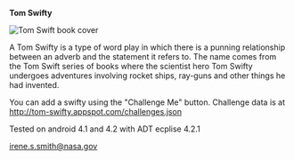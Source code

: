 **Tom Swifty**

![Tom Swift book cover](https://raw.github.com/irsmith/peppermint/master/Tom2/res/drawable-mdpi/tomswiftbook1939border.png)

A Tom Swifty is a type of word play in which there is a punning relationship
between an adverb and the statement it refers to. The name comes from the Tom
Swift series of books where the scientist hero Tom Swifty undergoes adventures
involving rocket ships, ray-guns and other things he had invented.

You can add a swifty using the "Challenge Me" button.  Challenge data is at http://tom-swifty.appspot.com/challenges.json

Tested on android 4.1 and 4.2 with ADT ecplise 4.2.1

irene.s.smith@nasa.gov


